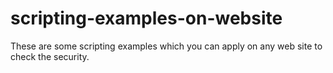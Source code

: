 # scripting-examples-on-website
These are some scripting examples which you can apply on any web site to check the security.
